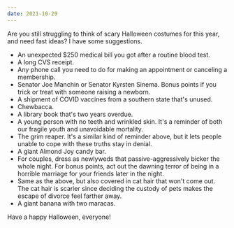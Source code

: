 ```yaml
---
date: 2021-10-29
---
```


Are you still struggling to think of scary Halloween costumes for this year, and need fast ideas? I have some suggestions.

* An unexpected $250 medical bill you got after a routine blood test.
* A long CVS receipt.
* Any phone call you need to do for making an appointment or canceling a membership.
* Senator Joe Manchin or Senator Kyrsten Sinema. Bonus points if you trick or treat with someone raising a newborn.
* A shipment of COVID vaccines from a southern state that's unused.
* Chewbacca.
* A library book that's two years overdue.
* A young person with no teeth and wrinkled skin. It's a reminder of both our fragile youth and unavoidable mortality.
* The grim reaper. It's a similar kind of reminder above, but it lets people unable to cope with these truths stay in denial.
* A giant Almond Joy candy bar.
* For couples, dress as newlyweds that passive-aggressively bicker the whole night. For bonus points, act out the dawning terror of being in a horrible marriage for your friends later in the night.
* Same as the above, but also covered in cat hair that won't come out. The cat hair is scarier since deciding the custody of pets makes the escape of divorce feel farther away.
* A giant banana with two maracas.

Have a happy Halloween, everyone!
